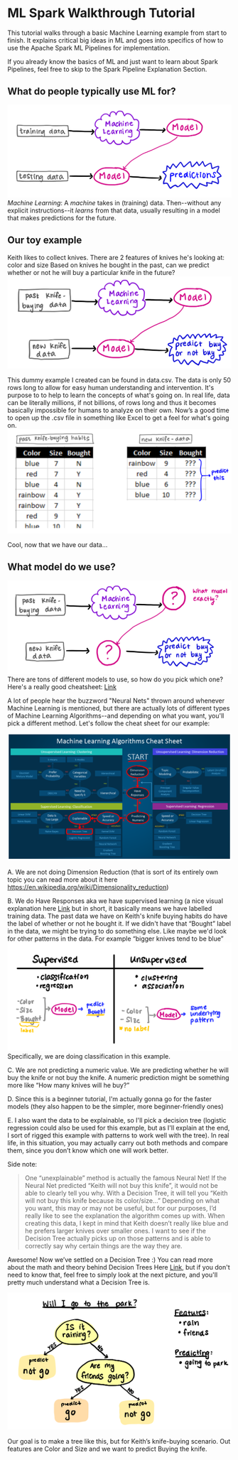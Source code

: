 # ML Spark Walkthrough Tutorial
This tutorial walks through a basic Machine Learning example from start to finish. It explains critical big ideas in ML and goes into specifics of how to use the Apache Spark ML Pipelines for implementation. 

If you already know the basics of ML and just want to learn about Spark Pipelines, feel free to skip to the Spark Pipeline Explanation Section. 

## What do people typically use ML for?
![Chart 1](/images_n/chart1.png)
*Machine Learning*: A *machine* takes in (training) data. Then--without any explicit instructions--it *learns* from that data, usually resulting in a model that makes predictions for the future.

## Our toy example
Keith likes to collect knives. There are 2 features of knives he's looking at: color and size
Based on knives he bought in the past, can we predict whether or not he will buy a particular knife in the future?
![alt text](https://github.com/parmita52/machine-learning-spark-ex/blob/master/images_n/chart2.png "Chart 2")

This dummy example I created can be found in data.csv. The data is only 50 rows long to allow for easy human understanding and intervention. It's purpose to to help to learn the concepts of what's going on. In real life, data can be literally millions, if not billions, of rows long and thus it becomes basically impossible for humans to analyze on their own. 
Now’s a good time to open up the .csv file in something like Excel to get a feel for what's going on.
![alt text](https://github.com/parmita52/machine-learning-spark-ex/blob/master/images_n/goal2.png "Goal")

Cool, now that we have our data...

## What model do we use?
![alt text](https://github.com/parmita52/machine-learning-spark-ex/blob/master/images_n/chart3.png "Chart 3")
There are tons of different models to use, so how do you pick which one? Here's a really good cheatsheet:
[Link](https://blogs.sas.com/content/subconsciousmusings/2017/04/12/machine-learning-algorithm-use/ "SAS ML Algo Cheat Sheet")

A lot of people hear the buzzword "Neural Nets" thrown around whenever Machine Learning is mentioned, but there are actually lots of different types of Machine Learning Algorithms--and depending on what you want, you'll pick a different method. 
Let's follow the cheat sheet for our example:

![alt text](https://github.com/parmita52/machine-learning-spark-ex/blob/master/images_n/cheatsheet.png "Cheat Sheet")

A. We are not doing Dimension Reduction (that is sort of its entirely own topic you can read more about it here  https://en.wikipedia.org/wiki/Dimensionality_reduction)

B. We do Have Responses aka we have supervised learning (a nice visual explanation here [Link](https://www.quora.com/What-is-the-difference-between-supervised-and-unsupervised-learning-algorithms "SAS ML Algo Cheat Sheet") 
but in short, it basically means we have labelled training data. The past data we have on Keith's knife buying habits do have the label of whether or not he bought it. If we didn't have that “Bought” label in the data, we might be trying to do something else. Like maybe we'd look for other patterns in the data. For example “bigger knives tend to be blue” 
![alt text](https://github.com/parmita52/machine-learning-spark-ex/blob/master/images_n/supervised.png "Supervised vs. Unsupervised")
Specifically, we are doing classification in this example. 

C. We are not predicting a numeric value. We are predicting whether he will buy the knife or not buy the knife. A numeric prediction might be something more like “How many knives will he buy?”

D. Since this is a beginner tutorial, I'm actually gonna go for the faster models (they also happen to be the simpler, more beginner-friendly ones)

E. I also want the data to be explainable, so I'll pick a decision tree (logistic regression could also be used for this example, but as I'll explain at the end, I sort of rigged this example with patterns to work well with the tree). In real life, in this situation, you may actually carry out both methods and compare them, since you don’t know which one will work better. 

Side note:
> One “unexplainable” method is actually the famous Neural Net! If the Neural Net predicted “Keith will not buy this knife”, it would not be able to clearly tell you why. With a Decision Tree, it will tell you “Keith will not buy this knife because its color/size...”
> Depending on what you want, this may or may not be useful, but for our purposes, I’d really like to see the explanation the algorithm comes up with. 
> When creating this data, I kept in mind that Keith doesn’t really like blue and he prefers larger knives over smaller ones. I want to see if the Decision Tree actually picks up on those patterns and is able to correctly say why certain things are the way they are. 

Awesome! Now we’ve settled on a Decision Tree :)
You can read more about the math and theory behind Decision Trees Here [Link](https://en.wikipedia.org/wiki/Decision_tree_learning "Wikipedia"), but if you don't need to know that, feel free to simply look at the next picture, and you'll pretty much understand what a Decision Tree is.

![alt text](https://github.com/parmita52/machine-learning-spark-ex/blob/master/images_n/parkTree.png "Park DT")

Our goal is to make a tree like this, but for Keith’s knife-buying scenario. 
Out features are Color and Size and we want to predict Buying the knife. 


